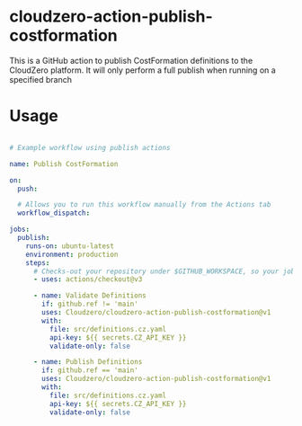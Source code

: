 # cloudzero-action-publish-costformation

This is a GitHub action to publish CostFormation definitions to the CloudZero platform.
It will only perform a full publish when running on a specified branch

# Usage

```yaml

# Example workflow using publish actions

name: Publish CostFormation

on:
  push:

  # Allows you to run this workflow manually from the Actions tab
  workflow_dispatch:

jobs:
  publish:
    runs-on: ubuntu-latest
    environment: production
    steps:
      # Checks-out your repository under $GITHUB_WORKSPACE, so your job can access it
      - uses: actions/checkout@v3

      - name: Validate Definitions
        if: github.ref != 'main'
        uses: Cloudzero/cloudzero-action-publish-costformation@v1
        with:
          file: src/definitions.cz.yaml
          api-key: ${{ secrets.CZ_API_KEY }}
          validate-only: false

      - name: Publish Definitions
        if: github.ref == 'main'
        uses: Cloudzero/cloudzero-action-publish-costformation@v1
        with:
          file: src/definitions.cz.yaml
          api-key: ${{ secrets.CZ_API_KEY }}
          validate-only: false

```